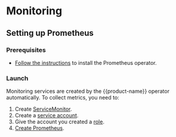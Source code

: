 # Monitoring

## Setting up Prometheus
### Prerequisites
- [Follow the instructions](https://github.com/prometheus-operator/prometheus-operator#quickstart) to install the Prometheus operator.

### Launch
Monitoring services are created by the {{product-name}} operator automatically. To collect metrics, you need to:
1. Create [ServiceMonitor](https://github.com/ytsaurus/ytsaurus-k8s-operator/blob/main/config/samples/prometheus/prometheus_service_monitor.yaml).
2. Create a [service account](https://github.com/ytsaurus/ytsaurus-k8s-operator/blob/main/config/samples/prometheus/prometheus_service_account.yaml).
3. Give the account you created a [role](https://github.com/ytsaurus/ytsaurus-k8s-operator/blob/main/config/samples/prometheus/prometheus_role_binding.yaml).
4. [Create Prometheus](https://github.com/ytsaurus/ytsaurus-k8s-operator/blob/main/config/samples/prometheus/prometheus.yaml).
